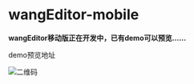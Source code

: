 # wangEditor-mobile

**wangEditor移动版正在开发中，已有demo可以预览……**

demo预览地址

![二维码](http://images2015.cnblogs.com/blog/138012/201511/138012-20151123204103952-2028180164.png)


